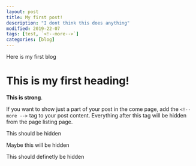 ```yaml
---
layout: post
title: My first post!
description: "I dont think this does anything"
modified: 2019-22-07
tags: [test, `<!--more-->`]
categories: [blog]
---
```


Here is my first blog

# This is my first heading!

**This is strong**.

If you want to show just a part of your post in the come page, add the ``<!-- more -->`` tag to your post content. Everything after this tag will be hidden from the page listing page.



This should be hidden

Maybe this will be hidden

This should definetly be hidden